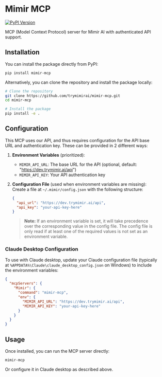 # Mimir MCP

[![PyPI Version](https://img.shields.io/pypi/v/mimir-mcp?style=for-the-badge&labelColor=%231A1A1A&color=%230094FF)](https://pypi.org/project/mimir-mcp/)

MCP (Model Context Protocol) server for Mimir AI with authenticated API support.

## Installation

You can install the package directly from PyPI:

```bash
pip install mimir-mcp
```

Alternatively, you can clone the repository and install the package locally:

```bash
# Clone the repository
git clone https://github.com/trymimirai/mimir-mcp.git
cd mimir-mcp

# Install the package
pip install -e .
```

## Configuration

This MCP uses our API, and thus requires configuration for the API base URL and authentication key. These can be provided in 2 different ways:

1. **Environment Variables** (prioritized):

   - `MIMIR_API_URL`: The base URL for the API (optional, default: "https://dev.trymimir.ai/api")
   - `MIMIR_API_KEY`: Your API authentication key

2. **Configuration File** (used when environment variables are missing):
   Create a file at `~/.mimir/config.json` with the following structure:

   ```json
   {
     "api_url": "https://dev.trymimir.ai/api",
     "api_key": "your-api-key-here"
   }
   ```

   > **Note:** If an environment variable is set, it will take precedence over the corresponding value in the config file. The config file is only read if at least one of the required values is not set as an environment variable.

### Claude Desktop Configuration

To use with Claude desktop, update your Claude configuration file (typically at `%APPDATA%\Claude\claude_desktop_config.json` on Windows) to include the environment variables:

```json
{
  "mcpServers": {
    "Mimir": {
      "command": "mimir-mcp",
      "env": {
        "MIMIR_API_URL": "https://dev.trymimir.ai/api",
        "MIMIR_API_KEY": "your-api-key-here"
      }
    }
  }
}
```

## Usage

Once installed, you can run the MCP server directly:

```bash
mimir-mcp
```

Or configure it in Claude desktop as described above.
